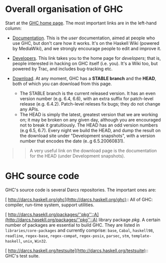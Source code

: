 # Overall organisation of GHC


Start at the [ GHC home page](http://haskell.org/ghc).  The most important links are
in the left-hand column:

- [ Documentation](http://haskell.org/haskellwiki/GHC).  This is the *user* documentation, aimed at people who use GHC, but don't care how it works.  It's on the Haskell Wiki (powered by MediaWiki), and we strongly encourage people to edit and improve it.

- [ Developers](http://hackage.haskell.org/trac/ghc).  This link takes you to the home page for *developers*; that is, people interested in hacking on GHC itself (i.e. you).  It's a Wiki too, but powered by Trac, and includes bug-tracking etc.

- [Download](http://www.haskell.org/ghc/download.html).  At any moment, GHC has a **STABLE branch** and the **HEAD**, both of which you can download from this page.

  - The STABLE branch is the current released version.  It has an even version number (e.g. 6.4, 6.6), with an extra suffix for patch-level release (e.g. 6.4.2).  Patch-level releses fix bugs; they do not change any APIs.
  - The HEAD is simply the latest, greatest version that we are working on; it may be broken on any given day, although you are encouraged not to break it gratuitiously.  The HEAD has an odd version numbers (e.g 6.5, 6.7).  Every night we build the HEAD, and dump the result on the download site under "Development snapshots", with a version number that encodes the date (e..g 6.5.20060831).

> >
> > A very useful link on the download page is the documentation for the HEAD (under Development snapshots).

# GHC source code


GHC's source code is several Darcs repositories.  The important ones are:

[ http://darcs.haskell.org/ghc](http://darcs.haskell.org/ghc):: All of GHC: compiler, run-time system, support utilities.

[ http://darcs.hasekll.org/packages/''pkg''::A](http://darcs.hasekll.org/packages/''pkg''::A) library package *pkg*.  A certain number of packages are essential to build GHC. They are listed in `libraries/core-packages` and currently comprise: `base`, 
`Cabal`,
`haskell98`,
`readline`,
`regex-base`,
`regex-compat`,
`regex-posix`,
`parsec`,
`stm`,
`template-haskell`,
`unix`,
`Win32`.

[ http://darcs.haskell.org/testsuite](http://darcs.haskell.org/testsuite):: GHC's test suite.
